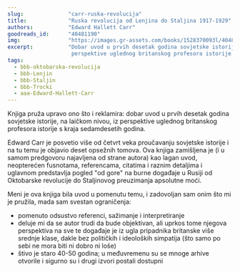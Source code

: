 ```yaml
---
slug:              "carr-ruska-revolucija"
title:             "Ruska revolucija od Lenjina do Staljina 1917-1929"
authors:           "Edward Hallett Carr"
goodreads_id:      "40481190"
img:               "https://images.gr-assets.com/books/1528370093l/40481190.jpg"
excerpt:           "Dobar uvod u prvih desetak godina sovjetske istorije, na laičkom nivou, iz 
                    perspektive uglednog britanskog profesora istorije s kraja sedamdesetih godina."
tags:
  - bbb-oktobarska-revolucija
  - bbb-Lenjin
  - bbb-Staljin
  - bbb-Trocki
  - aaa-Edward-Hallett-Carr
---
```


Knjiga pruža upravo ono što i reklamira: dobar uvod u prvih desetak godina sovjetske istorije, na laičkom nivou, iz 
perspektive uglednog britanskog profesora istorije s kraja sedamdesetih godina.

Edward Carr je posvetio više od četvrt veka proučavanju sovjetske istorije i na tu temu je objavio deset opsežnih tomova. 
Ova knjiga zamišljena je (i u samom predgovoru najavljena od strane autora) kao lagan uvod, neopterećen fusnotama, 
referencama, citatima i raznim detaljima i uglavnom predstavlja pogled "od gore" na burne događaje u Rusiji od Oktobarske 
revolucije do Staljinovog preuzimanja apsolutne moći.

Meni je ova knjiga bila uvod u pomenutu temu, i zadovoljan sam onim što mi je pružila, mada sam svestan ograničenja:
- pomenuto odsustvo referenci, sažimanje i interpretiranje
- deluje mi da se autor trudi da bude objektivan, ali uprkos tome njegova perspektiva na sve te događaje je iz ugla pripadnika britanske više srednje klase, dakle bez političkih i ideoloških simpatija (što samo po sebi ne mora biti ni dobro ni loše)
- štivo je staro 40-50 godina; u međuvremenu su se mnoge arhive otvorile i sigurno su i drugi izvori postali dostupni
